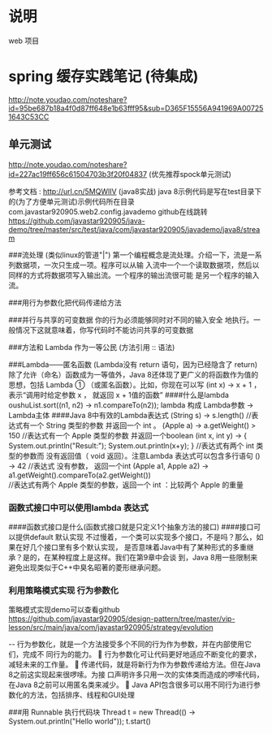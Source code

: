 # 说明
web 项目

# spring 缓存实践笔记  (待集成)
http://note.youdao.com/noteshare?id=95be687b18a4f0d87ff648e1b63fff95&sub=D365F15556A941969A007251643C53CC

   
## 单元测试
http://note.youdao.com/noteshare?id=227ac19ff656c61504703b3f20f04837 (优先推荐spock单元测试)


参考文档 : http://url.cn/5MQWlIV (java8实战)
java 8示例代码是写在test目录下的(为了方便单元测试)示例代码所在目录 com.javastar920905.web2.config.javademo
github在线跳转 https://github.com/javastar920905/java-demo/tree/master/src/test/java/com/javastar920905/javademo/java8/stream

###流处理 (类似linux的管道"|")
第一个编程概念是流处理。介绍一下，流是一系列数据项，一次只生成一项。程序可以从输
入流中一个一个读取数据项，然后以同样的方式将数据项写入输出流。一个程序的输出流很可能
是另一个程序的输入流。

###用行为参数化把代码传递给方法


###并行与共享的可变数据
你的行为必须能够同时对不同的输入安全
地执行。一般情况下这就意味着，你写代码时不能访问共享的可变数据


###方法和 Lambda 作为一等公民 (方法引用 :: 语法)


###Lambda——匿名函数  (Lambda没有 return 语句，因为已经隐含了 return)
除了允许（命名）函数成为一等值外，Java 8还体现了更广义的将函数作为值的思想，包括
Lambda
① （或匿名函数）。比如，你现在可以写 (int x) -> x + 1 ，表示“调用时给定参数 x ，
就返回 x + 1值的函数”
####什么是lambda
oushuList.sort((n1, n2) -> n1.compareTo(n2));
lambda 构成    Lambda参数 -> Lambda主体
####Java 8中有效的Lambda表达式
(String s) -> s.length()           //表达式有一个 String 类型的参数  并返回一个 int 。
(Apple a) -> a.getWeight() > 150   //表达式有一个 Apple 类型的参数   并返回一个boolean
(int x, int y) -> {
System.out.println("Result:");
System.out.println(x+y);
}                                  //表达式有两个 int 类型的参数而  没有返回值（ void 返回）。注意Lambda 表达式可以包含多行语句
() -> 42                           //表达式       没有参数，       返回一个int
(Apple a1, Apple a2) -> a1.getWeight().compareTo(a2.getWeight())  
                                   //表达式有两个 Apple 类型的参数，返回一个 int ：比较两个 Apple 的重量

### 函数式接口中可以使用lambda 表达式 
####函数式接口是什么(函数式接口就是只定义1个抽象方法的接口)
####接口可以提供default 默认实现
不过慢着，一个类可以实现多个接口，不是吗？那么，如果在好几个接口里有多个默认实现，
是否意味着Java中有了某种形式的多重继承？是的，在某种程度上是这样。我们在第9章中会谈
到，Java 8用一些限制来避免出现类似于C++中臭名昭著的菱形继承问题。


### 利用策略模式实现 行为参数化
策略模式实现demo可以查看github 
https://github.com/javastar920905/design-pattern/tree/master/vip-lesson/src/main/java/com/javastar920905/strategy/evolution

--
行为参数化，就是一个方法接受多个不同的行为作为参数，并在内部使用它们，完成不
同行为的能力。
  行为参数化可让代码更好地适应不断变化的要求，减轻未来的工作量。
  传递代码，就是将新行为作为参数传递给方法。但在Java 8之前这实现起来很啰嗦。为接
口声明许多只用一次的实体类而造成的啰嗦代码，在Java 8之前可以用匿名类来减少。
  Java API包含很多可以用不同行为进行参数化的方法，包括排序、线程和GUI处理

###用 Runnable 执行代码块
Thread t = new Thread(() -> System.out.println("Hello world"));
t.start()

